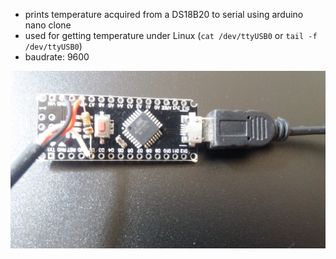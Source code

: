 - prints temperature acquired from a DS18B20 to serial using arduino nano clone
- used for getting temperature under Linux (`cat /dev/ttyUSB0` or `tail -f /dev/ttyUSB0`)
- baudrate: 9600

![nano clone with pullup resistor and DS18B20 soldered](nano.jpg "nano clone with pullup resistor and DS18B20 soldered")

